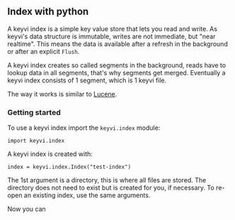 ## Index with python

A keyvi index is a simple key value store that lets you read and write. As keyvi's data structure is immutable, writes are not
immediate, but "near realtime". This means the data is available after a refresh in the background or after an explicit `Flush`.

A keyvi index creates so called segments in the background, reads have to lookup data in all segments, that's why segments get
merged. Eventually a keyvi index consists of 1 segment, which is 1 keyvi file.

The way it works is similar to [Lucene](https://lucene.apache.org/).

### Getting started

To use a keyvi index import the `keyvi.index` module:

```
import keyvi.index
```

A keyvi index is created with:

```
index = keyvi.index.Index("test-index")
```

The 1st argument is a directory, this is where all files are stored. The directory does not need to exist but is created for you,
if necessary. To re-open an existing index, use the same arguments.

Now you can 

